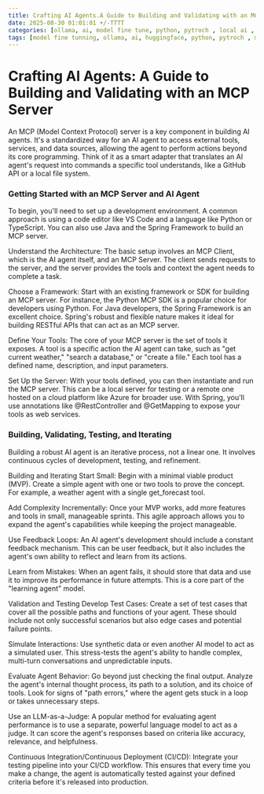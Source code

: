 ```yaml
---
title: Crafting AI Agents.A Guide to Building and Validating with an MCP Server - PART I
date: 2025-08-30 01:01:01 +/-TTTT
categories: [ollama, ai, model fine tune, python, pytroch , local ai , mcp , ai agents ]
tags: [model fine tunning, ollama, ai, huggingface, python, pytroch , mcp , ai agents ]     # TAG names should always be lowercase
---
```

<script data-goatcounter="https://arulwebsite.goatcounter.com/count"
        async src="//gc.zgo.at/count.js"></script>

<script>
    // Append to the <body>; can use a CSS selector to append somewhere else.
    window.goatcounter.visit_count({append: 'body'})
</script>

# Crafting AI Agents: A Guide to Building and Validating with an MCP Server

An MCP (Model Context Protocol) server is a key component in building AI agents. It's a standardized way for an AI agent to access external tools, services, and data sources, allowing the agent to perform actions beyond its core programming. Think of it as a smart adapter that translates an AI agent's request into commands a specific tool understands, like a GitHub API or a local file system.

### Getting Started with an MCP Server and AI Agent

To begin, you'll need to set up a development environment. A common approach is using a code editor like VS Code and a language like Python or TypeScript. You can also use Java and the Spring Framework to build an MCP server.

Understand the Architecture: The basic setup involves an MCP Client, which is the AI agent itself, and an MCP Server. The client sends requests to the server, and the server provides the tools and context the agent needs to complete a task.

Choose a Framework: Start with an existing framework or SDK for building an MCP server. For instance, the Python MCP SDK is a popular choice for developers using Python. For Java developers, the Spring Framework is an excellent choice. Spring's robust and flexible nature makes it ideal for building RESTful APIs that can act as an MCP server.

Define Your Tools: The core of your MCP server is the set of tools it exposes. A tool is a specific action the AI agent can take, such as "get current weather," "search a database," or "create a file." Each tool has a defined name, description, and input parameters.

Set Up the Server: With your tools defined, you can then instantiate and run the MCP server. This can be a local server for testing or a remote one hosted on a cloud platform like Azure for broader use. With Spring, you'll use annotations like @RestController and @GetMapping to expose your tools as web services.

### Building, Validating, Testing, and Iterating

Building a robust AI agent is an iterative process, not a linear one. It involves continuous cycles of development, testing, and refinement.

Building and Iterating
Start Small: Begin with a minimal viable product (MVP). Create a simple agent with one or two tools to prove the concept. For example, a weather agent with a single get_forecast tool.

Add Complexity Incrementally: Once your MVP works, add more features and tools in small, manageable sprints. This agile approach allows you to expand the agent's capabilities while keeping the project manageable.

Use Feedback Loops: An AI agent's development should include a constant feedback mechanism. This can be user feedback, but it also includes the agent's own ability to reflect and learn from its actions.

Learn from Mistakes: When an agent fails, it should store that data and use it to improve its performance in future attempts. This is a core part of the "learning agent" model.

Validation and Testing
Develop Test Cases: Create a set of test cases that cover all the possible paths and functions of your agent. These should include not only successful scenarios but also edge cases and potential failure points.

Simulate Interactions: Use synthetic data or even another AI model to act as a simulated user. This stress-tests the agent's ability to handle complex, multi-turn conversations and unpredictable inputs.

Evaluate Agent Behavior: Go beyond just checking the final output. Analyze the agent's internal thought process, its path to a solution, and its choice of tools. Look for signs of "path errors," where the agent gets stuck in a loop or takes unnecessary steps.

Use an LLM-as-a-Judge: A popular method for evaluating agent performance is to use a separate, powerful language model to act as a judge. It can score the agent's responses based on criteria like accuracy, relevance, and helpfulness.

Continuous Integration/Continuous Deployment (CI/CD): Integrate your testing pipeline into your CI/CD workflow. This ensures that every time you make a change, the agent is automatically tested against your defined criteria before it's released into production.
